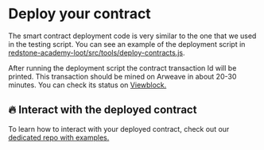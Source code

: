 # Deploy your contract

The smart contract deployment code is very similar to the one that we used in the testing script. You can see an example of the deployment script in [redstone-academy-loot/src/tools/deploy-contracts.js](https://github.com/redstone-finance/redstone-academy/blob/main/redstone-academy-loot/src/tools/deploy-contracts.js).

After running the deployment script the contract transaction Id will be printed.
This transaction should be mined on Arweave in about 20-30 minutes. You can check its status on [Viewblock.](https://viewblock.io)

## 🔥 Interact with the deployed contract

To learn how to interact with your deployed contract, check out our [dedicated repo with examples.](https://github.com/redstone-finance/redstone-smartweave-examples)
